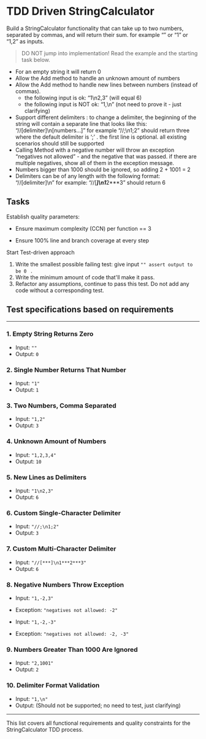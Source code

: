 # TDD Driven StringCalculator

Build a StringCalculator functionality that can take up to two numbers, separated by commas, and will return their sum. 
for example “” or “1” or “1,2” as inputs.

> DO NOT jump into implementation! Read the example and the starting task below.

- For an empty string it will return 0
- Allow the Add method to handle an unknown amount of numbers
- Allow the Add method to handle new lines between numbers (instead of commas).
  - the following input is ok: “1\n2,3” (will equal 6)
  - the following input is NOT ok: “1,\n” (not need to prove it - just clarifying)
- Support different delimiters : to change a delimiter, the beginning of the string will contain a separate line that looks like this: “//[delimiter]\n[numbers…]” for example “//;\n1;2” should return three where the default delimiter is ‘;’ .
the first line is optional. all existing scenarios should still be supported
- Calling Method with a negative number will throw an exception “negatives not allowed” - and the negative that was passed. if there are multiple negatives, show all of them in the exception message.
- Numbers bigger than 1000 should be ignored, so adding 2 + 1001 = 2
- Delimiters can be of any length with the following format: “//[delimiter]\n” for example: “//[***]\n1***2***3” should return 6

## Tasks



Establish quality parameters:

- Ensure  maximum complexity (CCN) per function == 3

- Ensure 100% line and branch coverage at every step

  

Start Test-driven approach

1. Write the smallest possible failing test: give input `"" assert output to be 0 ` .
2. Write the minimum amount of code that'll make it pass.
3. Refactor any assumptions, continue to pass this test. Do not add any code without a corresponding test.




## Test specifications based on requirements

---

### 1. **Empty String Returns Zero**
- Input: `""`
- Output: `0`

### 2. **Single Number Returns That Number**
- Input: `"1"`
- Output: `1`

### 3. **Two Numbers, Comma Separated**
- Input: `"1,2"`
- Output: `3`

### 4. **Unknown Amount of Numbers**
- Input: `"1,2,3,4"`
- Output: `10`

### 5. **New Lines as Delimiters**
- Input: `"1\n2,3"`
- Output: `6`

### 6. **Custom Single-Character Delimiter**
- Input: `"//;\n1;2"`
- Output: `3`

### 7. **Custom Multi-Character Delimiter**
- Input: `"//[***]\n1***2***3"`
- Output: `6`

### 8. **Negative Numbers Throw Exception**
- Input: `"1,-2,3"`
- Exception: `"negatives not allowed: -2"`

- Input: `"1,-2,-3"`
- Exception: `"negatives not allowed: -2, -3"`

### 9. **Numbers Greater Than 1000 Are Ignored**
- Input: `"2,1001"`
- Output: `2`

### 10. **Delimiter Format Validation**
- Input: `"1,\n"`
- Output: (Should not be supported; no need to test, just clarifying)

---

This list covers all functional requirements and quality constraints for the StringCalculator TDD process.
